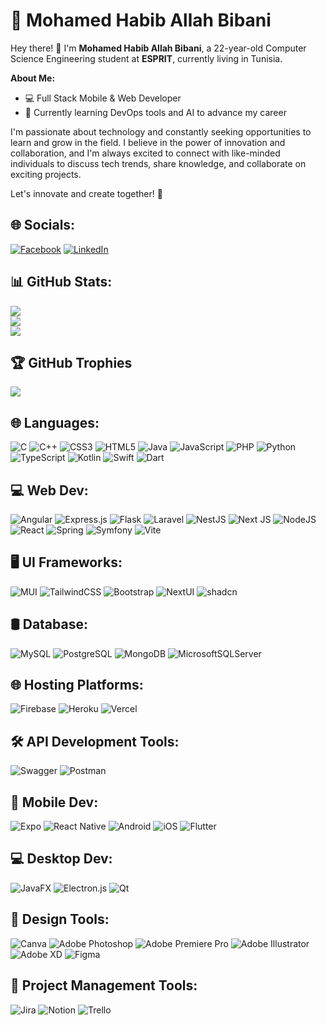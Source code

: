 
# 💫 Mohamed Habib Allah Bibani

Hey there! 👋 I'm **Mohamed Habib Allah Bibani**, a 22-year-old Computer Science Engineering student at **ESPRIT**, currently living in Tunisia.

**About Me:**
- 💻 Full Stack Mobile & Web Developer
- 🌱 Currently learning DevOps tools and AI to advance my career

I'm passionate about technology and constantly seeking opportunities to learn and grow in the field. I believe in the power of innovation and collaboration, and I'm always excited to connect with like-minded individuals to discuss tech trends, share knowledge, and collaborate on exciting projects.

Let's innovate and create together! 🚀

## 🌐 Socials:
[![Facebook](https://img.shields.io/badge/Facebook-%231877F2.svg?logo=Facebook&logoColor=white)](https://facebook.com/mohamed.habib.allah.bibani) [![LinkedIn](https://img.shields.io/badge/LinkedIn-%230077B5.svg?logo=linkedin&logoColor=white)](https://linkedin.com/in/mohamed-habib-allah-bibani-08b966230) 
## 📊 GitHub Stats:
![](https://github-readme-stats.vercel.app/api?username=GitHackerz&theme=dark&hide_border=true&include_all_commits=true&count_private=true)<br/>
![](https://github-readme-streak-stats.herokuapp.com/?user=GitHackerz&theme=dark&hide_border=true)<br/>
![](https://github-readme-stats.vercel.app/api/top-langs/?username=GitHackerz&theme=dark&hide_border=true&include_all_commits=true&count_private=true&layout=compact)

## 🏆 GitHub Trophies
![](https://github-profile-trophy.vercel.app/?username=GitHackerz&theme=radical&no-frame=false&no-bg=true&margin-w=4)

## 🌐 Languages:
![C](https://img.shields.io/badge/c-%2300599C.svg?style=for-the-badge&logo=c&logoColor=white) 
![C++](https://img.shields.io/badge/c++-%2300599C.svg?style=for-the-badge&logo=c%2B%2B&logoColor=white) 
![CSS3](https://img.shields.io/badge/css3-%231572B6.svg?style=for-the-badge&logo=css3&logoColor=white) 
![HTML5](https://img.shields.io/badge/html5-%23E34F26.svg?style=for-the-badge&logo=html5&logoColor=white) 
![Java](https://img.shields.io/badge/java-%23ED8B00.svg?style=for-the-badge&logo=openjdk&logoColor=white) 
![JavaScript](https://img.shields.io/badge/javascript-%23323330.svg?style=for-the-badge&logo=javascript&logoColor=%23F7DF1E) 
![PHP](https://img.shields.io/badge/php-%23777BB4.svg?style=for-the-badge&logo=php&logoColor=white) 
![Python](https://img.shields.io/badge/python-3670A0?style=for-the-badge&logo=python&logoColor=ffdd54) 
![TypeScript](https://img.shields.io/badge/typescript-%23007ACC.svg?style=for-the-badge&logo=typescript&logoColor=white) 
![Kotlin](https://img.shields.io/badge/Kotlin-%230095D5.svg?style=for-the-badge&logo=kotlin&logoColor=white) 
![Swift](https://img.shields.io/badge/Swift-%23F05138.svg?style=for-the-badge&logo=swift&logoColor=white) 
![Dart](https://img.shields.io/badge/Dart-%230175C5.svg?style=for-the-badge&logo=dart&logoColor=white)

## 💻 Web Dev:
![Angular](https://img.shields.io/badge/angular-%23DD0031.svg?style=for-the-badge&logo=angular&logoColor=white) 
![Express.js](https://img.shields.io/badge/express.js-%23404d59.svg?style=for-the-badge&logo=express&logoColor=%2361DAFB) 
![Flask](https://img.shields.io/badge/flask-%23000.svg?style=for-the-badge&logo=flask&logoColor=white) 
![Laravel](https://img.shields.io/badge/laravel-%23FF2D20.svg?style=for-the-badge&logo=laravel&logoColor=white) 
![NestJS](https://img.shields.io/badge/nestjs-%23E0234E.svg?style=for-the-badge&logo=nestjs&logoColor=white) 
![Next JS](https://img.shields.io/badge/Next-black?style=for-the-badge&logo=next.js&logoColor=white) 
![NodeJS](https://img.shields.io/badge/node.js-6DA55F?style=for-the-badge&logo=node.js&logoColor=white) 
![React](https://img.shields.io/badge/react-%2320232a.svg?style=for-the-badge&logo=react&logoColor=%2361DAFB) 
![Spring](https://img.shields.io/badge/spring-%236DB33F.svg?style=for-the-badge&logo=spring&logoColor=white) 
![Symfony](https://img.shields.io/badge/symfony-%23000000.svg?style=for-the-badge&logo=symfony&logoColor=white) 
![Vite](https://img.shields.io/badge/vite-%23646CFF.svg?style=for-the-badge&logo=vite&logoColor=white) 

## 🖥️ UI Frameworks:
![MUI](https://img.shields.io/badge/MUI-%230081CB.svg?style=for-the-badge&logo=mui&logoColor=white) 
![TailwindCSS](https://img.shields.io/badge/tailwindcss-%2338B2AC.svg?style=for-the-badge&logo=tailwind-css&logoColor=white) 
![Bootstrap](https://img.shields.io/badge/bootstrap-%238511FA.svg?style=for-the-badge&logo=bootstrap&logoColor=white)
![NextUI](https://img.shields.io/badge/NextUI-%23000000.svg?style=for-the-badge&logo=next.js&logoColor=white)
![shadcn](https://img.shields.io/badge/shadcn-003545.svg?style=for-the-badge&logo=shadcn/ui&logoColor=white)

## 🛢️ Database:
![MySQL](https://img.shields.io/badge/mysql-%2300000f.svg?style=for-the-badge&logo=mysql&logoColor=white) 
![PostgreSQL](https://img.shields.io/badge/PostgreSQL-%23336791.svg?style=for-the-badge&logo=postgresql&logoColor=white) 
![MongoDB](https://img.shields.io/badge/MongoDB-%234ea94b.svg?style=for-the-badge&logo=mongodb&logoColor=white) 
![MicrosoftSQLServer](https://img.shields.io/badge/Microsoft%20SQL%20Server-CC2927?style=for-the-badge&logo=microsoft%20sql%20server&logoColor=white) 

## 🌐 Hosting Platforms:
![Firebase](https://img.shields.io/badge/firebase-%23039BE5.svg?style=for-the-badge&logo=firebase&logoColor=white)
![Heroku](https://img.shields.io/badge/heroku-%23430098.svg?style=for-the-badge&logo=heroku&logoColor=white) 
![Vercel](https://img.shields.io/badge/vercel-%23000000.svg?style=for-the-badge&logo=vercel&logoColor=white)

## 🛠️ API Development Tools:
![Swagger](https://img.shields.io/badge/-Swagger-%23Clojure?style=for-the-badge&logo=swagger&logoColor=white) 
![Postman](https://img.shields.io/badge/Postman-FF6C37?style=for-the-badge&logo=postman&logoColor=white)

## 📱 Mobile Dev:
![Expo](https://img.shields.io/badge/Expo-1C1E24?style=for-the-badge&logo=expo&logoColor=%23D04A37) 
![React Native](https://img.shields.io/badge/React_Native-%2320232a.svg?style=for-the-badge&logo=react&logoColor=%2361DAFB) 
![Android](https://img.shields.io/badge/Android-%2300C853.svg?style=for-the-badge&logo=android&logoColor=white) 
![iOS](https://img.shields.io/badge/iOS-%231B9BFF.svg?style=for-the-badge&logo=apple&logoColor=white) 
![Flutter](https://img.shields.io/badge/Flutter-%2302566A.svg?style=for-the-badge&logo=flutter&logoColor=white)

## 💻 Desktop Dev:
![JavaFX](https://img.shields.io/badge/JavaFX-%23007396.svg?style=for-the-badge&logo=java&logoColor=white)
![Electron.js](https://img.shields.io/badge/Electron-191970?style=for-the-badge&logo=Electron&logoColor=white) 
![Qt](https://img.shields.io/badge/Qt-%23217346.svg?style=for-the-badge&logo=Qt&logoColor=white)

## 🎨 Design Tools:
![Canva](https://img.shields.io/badge/Canva-%2300C4CC.svg?style=for-the-badge&logo=Canva&logoColor=white) 
![Adobe Photoshop](https://img.shields.io/badge/Adobe%20Photoshop-%23005AFF.svg?style=for-the-badge&logo=Adobe%20Photoshop&logoColor=white) 
![Adobe Premiere Pro](https://img.shields.io/badge/Adobe%20Premiere%20Pro-%230069FF.svg?style=for-the-badge&logo=Adobe%20Premiere%20Pro&logoColor=white) 
![Adobe Illustrator](https://img.shields.io/badge/Adobe%20Illustrator-%23FF9A00.svg?style=for-the-badge&logo=Adobe%20Illustrator&logoColor=white) 
![Adobe XD](https://img.shields.io/badge/Adobe%20XD-%234647FF?style=for-the-badge&logo=Adobe%20XD&logoColor=#FF61F6) 
![Figma](https://img.shields.io/badge/Figma-%23F24E1E.svg?style=for-the-badge&logo=Figma&logoColor=white) 

## 🔧 Project Management Tools:
![Jira](https://img.shields.io/badge/Jira-%230A0FFF.svg?style=for-the-badge&logo=Jira&logoColor=white) 
![Notion](https://img.shields.io/badge/Notion-%23000000.svg?style=for-the-badge&logo=Notion&logoColor=white) 
![Trello](https://img.shields.io/badge/Trello-%23026AA7.svg?style=for-the-badge&logo=Trello&logoColor=white) 
